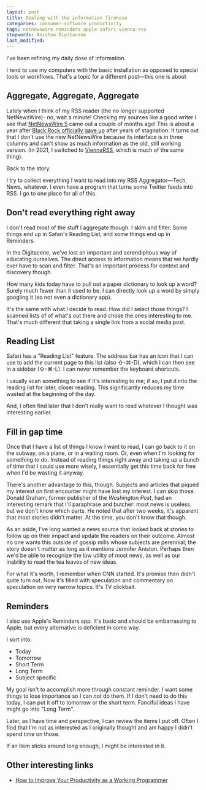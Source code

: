 ```yaml
---
layout: post
title: Dealing with the information firehose
categories: consumer-software productivity
tags: netnewswire reminders apple safari vienna-rss
stopwords: Aniston Digitacene
last_modified:
---
```


I've been refining my daily dose of information.

I tend to use my computers with the basic installation as opposed to
special tools or workflows. That's a topic for a different post—this one
is about

## Aggregate, Aggregate, Aggregate

Lately when I think of my RSS reader (the no longer supported NetNewsWire)- no, wait a minute! Checking my sources like a good writer I see that [NetNewsWire 5](https://www.macstories.net/reviews/netnewswire-review-the-mac-rss-client-rebooted-with-a-solid-foundation-for-the-future/) came out a couple of months ago! This is about
a year after [Black Rock officially gave up](https://medium.com/bpxl-craft/the-future-of-netnewswire-8fc999387a8a) after years
of stagnation. It turns out that I don't use the new NetNewsWire because its interface is in three columns and can't show as much information as the old, still working version. (In 2021, I switched to
[ViennaRSS](https://www.vienna-rss.com), which is much of the same thing).

Back to the story.

I try to collect everything I want to read into my RSS Aggregator—Tech, News, whatever. I even have a program that turns some Twitter
feeds into RSS. I go to one place for all of this.


## Don't read everything right away

I don't read most of the stuff I aggregate though. I skim and filter.
Some things end up in Safari's Reading List, and some things end up
in Reminders.

In the Digitacene, we've lost an important and serendipitous way
of educating ourselves. The direct access to information means that
we hardly ever have to scan and filter. That's an important process
for context and discovery though.

How many kids today have to pull out a paper dictionary to look up a
word? Surely much fewer than it used to be. I can directly look up a word by simply googling it (so not even a dictionary app).

It's the same with what I decide to read. How did I select those things? I scanned lists of of what's out there and chose the ones
interesting to me. That's much different that taking a single link
from a social media post.

## Reading List

Safari has a "Reading List" feature.  The address bar has an icon that I can use to add the current page to this list (also ⇧-⌘-D), which I can then see in a sidebar (⇧-⌘-L). I can never remember the keyboard shortcuts.

I usually scan something to see if it's interesting to me; if so, I put it into the reading list for later, closer reading. This significantly reduces my time wasted at the beginning of the day.

And, I often find later that I don't really want to read whatever I thought was interesting earlier.

## Fill in gap time

Once that I have a list of things I know I want to read, I can go back
to it on the subway, on a plane, or in a waiting room. Or, even when I'm looking for something to do. Instead of reading things right away and taking up a bunch of time that I could use more wisely, I essentially get this time back for free when I'd be wasting it anyway.

There's another advantage to this, though. Subjects and articles that piqued my interest on first encounter might have lost my interest. I can skip those. Donald Graham, former publisher of the *Washington Post*, had an interesting remark that I'll paraphrase and butcher: most news is useless, but we don't know which parts. He noted that after two weeks, it's apparent that most stories didn't matter. At the time, you don't know that though.

As an aside, I've long wanted a news source that looked back at stories to follow up on their impact and update the readers on their outcome. Almost no one wants this outside of gossip mills whose subjects are perennial; the story doesn't matter as long as it mentions Jennifer Aniston. Perhaps then we'd be able to recognize the low utility of most news, as well as our inability to read the tea leaves of new ideas.

For what it's worth, I remember when CNN started. It's promise then didn't quite turn out. Now it's filled with speculation and commentary on speculation on very narrow topics. It's TV clickbait.

## Reminders

I also use Apple's Reminders app. It's basic and should be embarrassing to Apple, but every alternative is deficient in some way.

I sort into:

* Today
* Tomorrow
* Short Term
* Long Term
* Subject specific

My goal isn't to accomplish more through constant reminder. I want some things to lose importance so I can *not* do them. If I don't need to do this today, I can put it off to tomorrow or the short term. Fanciful ideas I have might go into "Long Term".

Later, as I have time and perspective, I can review the items I put off. Often I find that I'm not as interested as I originally thought and am happy I didn't spend time on those.

If an item sticks around long enough, I might be interested in it.

## Other interesting links

* [How to Improve Your Productivity as a Working Programmer](https://malisper.me/how-to-improve-your-productivity-as-a-working-programmer/)

